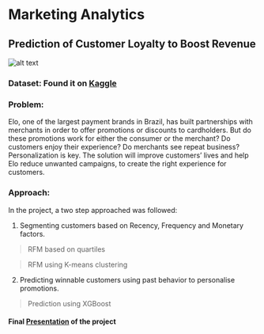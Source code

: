 # Marketing Analytics
## Prediction of Customer Loyalty to Boost Revenue
![alt text](https://cdn.merchantmaverick.com/wp-content/uploads/2018/05/accept-credit-card-payments.jpg)
### Dataset: Found it on [Kaggle](https://www.kaggle.com/c/elo-merchant-category-recommendation)

### Problem:

Elo, one of the largest payment brands in Brazil, has built partnerships with merchants in order to offer promotions or discounts to cardholders. But do these promotions work for either the consumer or the merchant? Do customers enjoy their experience? Do merchants see repeat business? Personalization is key. The solution will improve customers’ lives and help Elo reduce unwanted campaigns, to create the right experience for customers.


### Approach:

In the project, a two step approached was followed:
 1) Segmenting customers based on Recency, Frequency and Monetary factors.
 > RFM based on quartiles
 
 > RFM using K-means clustering
 
 2) Predicting winnable customers using past behavior to personalise promotions.
 
 > Prediction using XGBoost
 
 #### Final [Presentation](https://docs.google.com/presentation/d/1ZbAwtbuiI7lCadl-R6NjE_Uz-VNaFCis9qxL9MTZiAo/edit?usp=sharing) of the project
 
 
 
